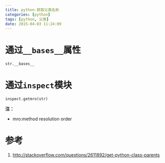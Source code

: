 ```yaml
---
title: python-获取父类名称
categories: [python]
tags: [python, 父类]
date: 2015-04-03 11:24:09
---
```


# 通过`__bases__`属性

    str.__bases__

# 通过`inspect`模块

    inspect.getmro(str)

__注：__

-   mro:method resolution order

# 参考

1.  <http://stackoverflow.com/questions/2611892/get-python-class-parents>
